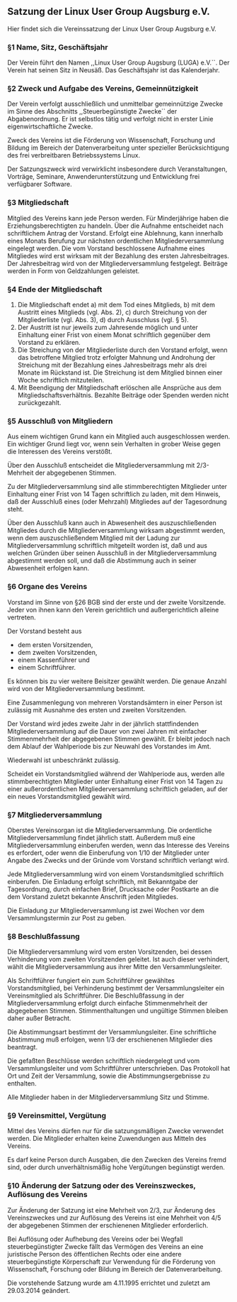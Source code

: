 
## Satzung der Linux User Group Augsburg e.V.
Hier findet sich die Vereinssatzung der Linux User Group Augsburg e.V.

### §1 Name, Sitz, Geschäftsjahr

Der Verein führt den Namen ,,Linux User Group Augsburg (LUGA) e.V.``. Der Verein hat seinen Sitz in Neusäß. Das Geschäftsjahr ist das Kalenderjahr.
### §2 Zweck und Aufgabe des Vereins, Gemeinnützigkeit

Der Verein verfolgt ausschließlich und unmittelbar gemeinnützige Zwecke im Sinne des Abschnitts ,,Steuerbegünstigte Zwecke`` der Abgabenordnung. Er ist selbstlos tätig und verfolgt nicht in erster Linie eigenwirtschaftliche Zwecke.

Zweck des Vereins ist die Förderung von Wissenschaft, Forschung und Bildung im Bereich der Datenverarbeitung unter spezieller Berücksichtigung des frei verbreitbaren Betriebssystems Linux.

Der Satzungszweck wird verwirklicht insbesondere durch Veranstaltungen, Vorträge, Seminare, Anwenderunterstützung und Entwicklung frei verfügbarer Software.
### §3 Mitgliedschaft

Mitglied des Vereins kann jede Person werden. Für Minderjährige haben die Erziehungsberechtigten zu handeln. Über die Aufnahme entscheidet nach schriftlichem Antrag der Vorstand. Erfolgt eine Ablehnung, kann innerhalb eines Monats Berufung zur nächsten ordentlichen Mitgliederversammlung eingelegt werden. Die vom Vorstand beschlossene Aufnahme eines Mitgliedes wird erst wirksam mit der Bezahlung des ersten Jahresbeitrages. Der Jahresbeitrag wird von der Mitgliederversammlung festgelegt. Beiträge werden in Form von Geldzahlungen geleistet.

### §4 Ende der Mitgliedschaft

1. Die Mitgliedschaft endet a) mit dem Tod eines Mitglieds, b) mit dem Austritt eines Mitglieds (vgl. Abs. 2), c) durch Streichung von der Mitgliederliste (vgl. Abs. 3), d) durch Ausschluss (vgl. § 5).
2. Der Austritt ist nur jeweils zum Jahresende möglich und unter Einhaltung einer Frist von einem Monat schriftlich gegenüber dem Vorstand zu erklären.
3. Die Streichung von der Mitgliederliste durch den Vorstand erfolgt, wenn das betroffene Mitglied trotz erfolgter Mahnung und Androhung der Streichung mit der Bezahlung eines Jahresbeitrags mehr als drei Monate im Rückstand ist. Die Streichung ist dem Mitglied binnen einer Woche schriftlich mitzuteilen.
4. Mit Beendigung der Mitgliedschaft erlöschen alle Ansprüche aus dem Mitgliedschaftsverhältnis. Bezahlte Beiträge oder Spenden werden nicht zurückgezahlt.

### §5 Ausschluß von Mitgliedern

Aus einem wichtigen Grund kann ein Mitglied auch ausgeschlossen werden. Ein wichtiger Grund liegt vor, wenn sein Verhalten in grober Weise gegen die Interessen des Vereins verstößt.

Über den Ausschluß entscheidet die Mitgliederversammlung mit 2/3-Mehrheit der abgegebenen Stimmen.

Zu der Mitgliederversammlung sind alle stimmberechtigten Mitglieder unter Einhaltung einer Frist von 14 Tagen schriftlich zu laden, mit dem Hinweis, daß der Ausschluß eines (oder Mehrzahl) Mitgliedes auf der Tagesordnung steht.

Über den Ausschluß kann auch in Abwesenheit des auszuschließenden Mitgliedes durch die Mitgliederversammlung wirksam abgestimmt werden, wenn dem auszuschließendem Mitglied mit der Ladung zur Mitgliederversammlung schriftlich mitgeteilt worden ist, daß und aus welchen Gründen über seinen Ausschluß in der Mitgliederversammlung abgestimmt werden soll, und daß die Abstimmung auch in seiner Abwesenheit erfolgen kann.
### §6 Organe des Vereins

Vorstand im Sinne von §26 BGB sind der erste und der zweite Vorsitzende. Jeder von ihnen kann den Verein gerichtlich und außergerichtlich alleine vertreten.

Der Vorstand besteht aus

* dem ersten Vorsitzenden,
* dem zweiten Vorsitzenden,
* einem Kassenführer und
* einem Schriftführer. 

Es können bis zu vier weitere Beisitzer gewählt werden. Die genaue Anzahl wird von der Mitgliederversammlung bestimmt.

Eine Zusammenlegung von mehreren Vorstandsämtern in einer Person ist zulässig mit Ausnahme des ersten und zweiten Vorsitzenden.

Der Vorstand wird jedes zweite Jahr in der jährlich stattfindenden Mitgliederversammlung auf die Dauer von zwei Jahren mit einfacher Stimmenmehrheit der abgegebenen Stimmen gewählt. Er bleibt jedoch nach dem Ablauf der Wahlperiode bis zur Neuwahl des Vorstandes im Amt.

Wiederwahl ist unbeschränkt zulässig.

Scheidet ein Vorstandsmitglied während der Wahlperiode aus, werden alle stimmberechtigten Mitglieder unter Einhaltung einer Frist von 14 Tagen zu einer außerordentlichen Mitgliederversammlung schriftlich geladen, auf der ein neues Vorstandsmitglied gewählt wird.
### §7 Mitgliederversammlung

Oberstes Vereinsorgan ist die Mitgliederversammlung. Die ordentliche Mitgliederversammlung findet jährlich statt. Außerdem muß eine Mitgliederversammlung einberufen werden, wenn das Interesse des Vereins es erfordert, oder wenn die Einberufung von 1/10 der Mitglieder unter Angabe des Zwecks und der Gründe vom Vorstand schriftlich verlangt wird.

Jede Mitgliederversammlung wird von einem Vorstandsmitglied schriftlich einberufen. Die Einladung erfolgt schriftlich, mit Bekanntgabe der Tagesordnung, durch einfachen Brief, Drucksache oder Postkarte an die dem Vorstand zuletzt bekannte Anschrift jeden Mitgliedes.

Die Einladung zur Mitgliederversammlung ist zwei Wochen vor dem Versammlungstermin zur Post zu geben.
### §8 Beschlußfassung

Die Mitgliederversammlung wird vom ersten Vorsitzenden, bei dessen Verhinderung vom zweiten Vorsitzenden geleitet. Ist auch dieser verhindert, wählt die Mitgliederversammlung aus ihrer Mitte den Versammlungsleiter.

Als Schriftführer fungiert ein zum Schriftführer gewähltes Vorstandsmitglied, bei Verhinderung bestimmt der Versammlungsleiter ein Vereinsmitglied als Schriftführer. Die Beschlußfassung in der Mitgliederversammlung erfolgt durch einfache Stimmenmehrheit der abgegebenen Stimmen. Stimmenthaltungen und ungültige Stimmen bleiben daher außer Betracht.

Die Abstimmungsart bestimmt der Versammlungsleiter. Eine schriftliche Abstimmung muß erfolgen, wenn 1/3 der erschienenen Mitglieder dies beantragt.

Die gefaßten Beschlüsse werden schriftlich niedergelegt und vom Versammlungsleiter und vom Schriftführer unterschrieben. Das Protokoll hat Ort und Zeit der Versammlung, sowie die Abstimmungsergebnisse zu enthalten.

Alle Mitglieder haben in der Mitgliederversammlung Sitz und Stimme.
### §9 Vereinsmittel, Vergütung

Mittel des Vereins dürfen nur für die satzungsmäßigen Zwecke verwendet werden. Die Mitglieder erhalten keine Zuwendungen aus Mitteln des Vereins.

Es darf keine Person durch Ausgaben, die den Zwecken des Vereins fremd sind, oder durch unverhältnismäßig hohe Vergütungen begünstigt werden.
### §10 Änderung der Satzung oder des Vereinszweckes, Auflösung des Vereins

Zur Änderung der Satzung ist eine Mehrheit von 2/3, zur Änderung des Vereinszweckes und zur Auflösung des Vereins ist eine Mehrheit von 4/5 der abgegebenen Stimmen der erschienenen Mitglieder erforderlich.

Bei Auflösung oder Aufhebung des Vereins oder bei Wegfall steuerbegünstigter Zwecke fällt das Vermögen des Vereins an eine juristische Person des öffentlichen Rechts oder eine andere steuerbegünstigte Körperschaft zur Verwendung für die Förderung von Wissenschaft, Forschung oder Bildung im Bereich der Datenverarbeitung.

Die vorstehende Satzung wurde am 4.11.1995 errichtet und zuletzt am 29.03.2014 geändert.


